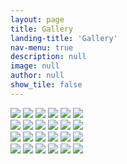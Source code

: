 ```yaml
---
layout: page
title: Gallery
landing-title: 'Gallery'
nav-menu: true
description: null
image: null
author: null
show_tile: false
---
```


<div class="row"> 
  <div class="column">
    <img src="assets/images/Ann and Greg at their Hopkins Graduation, May 2015.jpeg">
    <img src="assets/images/At fountain in Athens with his family, Summer 2003.jpeg">
    <img src="assets/images/At Mt. Vesuvius, Sept 1999.jpeg">
    <img src="assets/images/At the theater of Dionysus with Uncle, John Stepanchuk, Sarah and his dad, summer 2003 .jpeg">
    <img src="assets/images/Chasing Pigeons at the Plaza of the Duomo, Milan, Sept 1999.jpeg">
    <img src="assets/images/Cooling off in ancestral Sparta, Summer 2003 .jpeg">
  </div>
  <div class="column">
    <img src="assets/images/Greg (somewhere in Maryland) showing that fishing expeditions sometimes do pay off copy.jpeg">
    <img src="assets/images/Greg and a cup of joe.jpeg">
    <img src="assets/images/Greg and a cup of joe.jpeg">
    <img src="assets/images/Greg and Sarah Christmas 2019.jpeg">
    <img src="assets/images/Greg and Sarah on Mackinac Island Aug 2015 - "best vacation ever".jpeg">
    <img src="assets/images/Greg Thanksgiving.JPEG">
  </div> 
  <div class="column">
    <img src="assets/images/Heading off for a run in Durham, May 2022.jpeg">
    <img src="assets/images/In Greece, Summer 2003.jpeg">
    <img src="assets/images/In Liverpool with Sarah, June 2007.jpeg">
    <img src="assets/images/In Rome with Sarah and his dad, Sept 1999.jpeg">
    <img src="assets/images/Little.jpeg">
    <img src="assets/images/Greg and a cup of joe.jpeg">
  </div>
  <div class="column">
    <img src="assets/images/Little.jpeg">
    <img src="assets/images/Over the rainbow on the Huron River near his house in Ann Arbor - where Greg liked to walk with Sarah and friends.jpeg">
    <img src="assets/images/Racing Sarah in the stadium at Olympia, Summer 2003.jpeg">
    <img src="assets/images/Sitting with Sarah in the theater at Epidaurus, Summer 2003.jpeg">
    <img src="assets/images/With Greg, Sarah and Ahmed.jpeg">
    <img src="assets/With his dad and Sarah in his John Lennon phase in Sevilla, June 2007.jpeg">
  </div>
</div>

